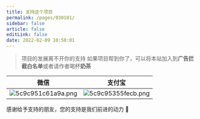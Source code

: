 ```yaml
---
title: 支持这个项目
permalink: /pages/030101/
sidebar: false
article: false
editLink: false
date: 2022-02-09 10:50:01
---
```


> 项目的发展离不开你的支持
> 如果项目帮到你了，可以将本站加入到**广告拦截白名单**或者请作者喝杯**奶茶**

|   微信  |   支付宝  |
|--- | --- |
|  ![5c9c951c61a9a.png](https://img.el-admin.xin/images/2020/06/25/5c9c951c61a9a.png)   |  ![5c9c95355fecb.png](https://img.el-admin.xin/images/2020/06/25/5c9c95355fecb.png)  |

感谢给予支持的朋友，您的支持是我们前进的动力 🎉
